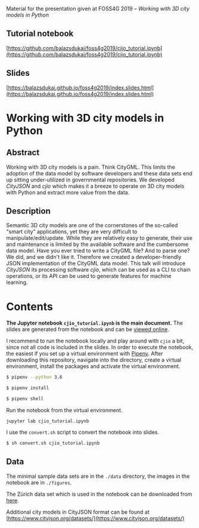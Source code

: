 Material for the presentation given at FOSS4G 2019 – *Working with 3D city
 models in Python*

## Tutorial notebook

[https://github.com/balazsdukai/foss4g2019/cjio_tutorial.ipynb](https://github.com/balazsdukai/foss4g2019/cjio_tutorial.ipynb)
 
## Slides
[https://balazsdukai.github.io/foss4g2019/index.slides.html](https://balazsdukai.github.io/foss4g2019/index.slides.html)

# Working with 3D city models in Python

## Abstract

Working with 3D city models is a pain. Think CityGML. This limits the adoption of the data model by software developers and these data sets end up sitting under-utilized in governmental repositories. We developed *CityJSON* and *cjio* which makes it a breeze to operate on 3D city models with Python and extract more value from the data.

## Description

Semantic 3D city models are one of the cornerstones of the so-called "smart city" applications, yet they are very difficult to manipulate/edit/update. While they are relatively easy to generate, their use and maintenance is limited by the available software and the cumbersome data model. Have you ever tried to write a CityGML file? And to parse one? We did, and we didn't like it. Therefore we created a developer-friendly JSON implementation of the CityGML data model. This talk will introduce *CityJSON* its processing software *cjio*, which can be used as a CLI to chain operations, or its API can be used to generate features for machine learning.

# Contents

**The Jupyter notebook `cjio_tutorial.ipynb` is the main document.** The slides
 are generated from the notebook and can be [viewed online](https://balazsdukai.github.io/foss4g2019/index.slides.html).

I recommend to run the notebook locally and play around with `cjio` a bit, since not all code is included in the slides. In order to execute the notebook, the easiest if you set up a virtual environment with [Pipenv](https://pypi.org/project/pipenv/). After downloading this repository, navigate into the directory, create a virtual environment, install the packages and activate the virtual environment.

```bash
$ pipenv --python 3.6

$ pipenv install

$ pipenv shell
```

Run the notebook from the virtual environment.
```
jupyter lab cjio_tutorial.ipynb 
```

I use the `convert.sh` script to convert the notebook into slides.  
```bash
$ sh convert.sh cjio_tutorial.ipynb
```

## Data
The minimal sample data sets are in the `./data` directory, the images in the
 notebook are in `./figures`.

The Zürich data set which is used in the notebook can be downloaded from
 [here](https://3d.bk.tudelft.nl/opendata/cityjson/1.0/Zurich_Building_LoD2_V10.json).

Additional city models in CityJSON format can be found at [https://www.cityjson.org/datasets/](https://www.cityjson.org/datasets/)


